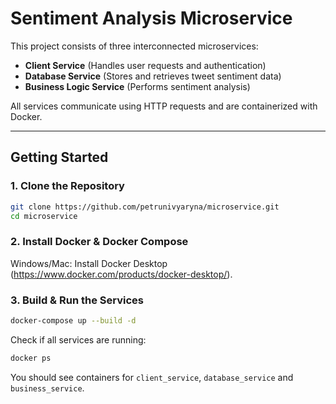 # Sentiment Analysis Microservice

This project consists of three interconnected microservices:
- **Client Service** (Handles user requests and authentication)
- **Database Service** (Stores and retrieves tweet sentiment data)
- **Business Logic Service** (Performs sentiment analysis)

All services communicate using HTTP requests and are containerized with Docker.

---

## Getting Started

### 1. Clone the Repository
```bash
git clone https://github.com/petrunivyaryna/microservice.git
cd microservice
```

### 2. Install Docker & Docker Compose
Windows/Mac: Install Docker Desktop (https://www.docker.com/products/docker-desktop/).

### 3. Build & Run the Services
```bash
docker-compose up --build -d
```

Check if all services are running:
```bash
docker ps
```
You should see containers for `client_service`, `database_service` and `business_service`.
